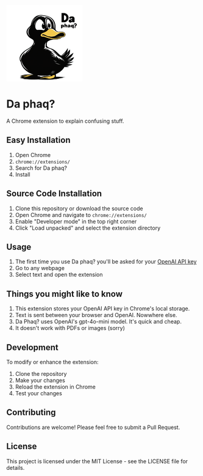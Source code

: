 <img src="icons/daphaq-logo-1.png" alt="Da phaq Icon" height=200/>

# Da phaq?

A Chrome extension to explain confusing stuff.

## Easy Installation
1. Open Chrome 
2. `chrome://extensions/`
3. Search for Da phaq?
4. Install

## Source Code Installation

1. Clone this repository or download the source code
2. Open Chrome and navigate to `chrome://extensions/`
3. Enable "Developer mode" in the top right corner
4. Click "Load unpacked" and select the extension directory

## Usage

1. The first time you use Da phaq? you'll be asked for your [OpenAI API key](https://platform.openai.com/api-keys)
2. Go to any webpage
3. Select text and open the extension

## Things you might like to know

1. This extension stores your OpenAI API key in Chrome's local storage.
2. Text is sent between your browser and OpenAI. Nowwhere else. 
3. Da Phaq? uses OpenAI's gpt-4o-mini model. It's quick and cheap. 
4. It doesn't work with PDFs or images (sorry)


## Development

To modify or enhance the extension:

1. Clone the repository
2. Make your changes
3. Reload the extension in Chrome
4. Test your changes


## Contributing

Contributions are welcome! Please feel free to submit a Pull Request.

## License

This project is licensed under the MIT License - see the LICENSE file for details. 
